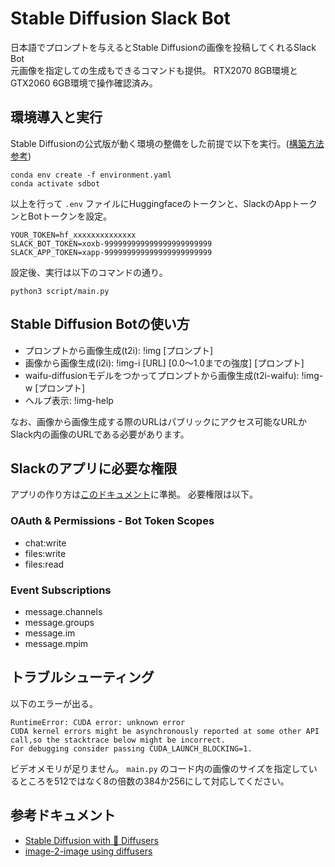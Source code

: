 # Stable Diffusion Slack Bot
日本語でプロンプトを与えるとStable Diffusionの画像を投稿してくれるSlack Bot  
元画像を指定しての生成もできるコマンドも提供。
RTX2070 8GB環境とGTX2060 6GB環境で操作確認済み。

## 環境導入と実行
Stable Diffusionの公式版が動く環境の整備をした前提で以下を実行。([構築方法参考](https://zenn.dev/koyoarai_/articles/02f3ed864c6127bb2049))

```
conda env create -f environment.yaml
conda activate sdbot
```
以上を行って `.env` ファイルにHuggingfaceのトークンと、SlackのAppトークンとBotトークンを設定。

```
YOUR_TOKEN=hf_xxxxxxxxxxxxxx
SLACK_BOT_TOKEN=xoxb-999999999999999999999999
SLACK_APP_TOKEN=xapp-999999999999999999999999
```

設定後、実行は以下のコマンドの通り。

```
python3 script/main.py
```
## Stable Diffusion Botの使い方

- プロンプトから画像生成(t2i): !img [プロンプト]
- 画像から画像生成(i2i): !img-i [URL] [0.0～1.0までの強度] [プロンプト]
- waifu-diffusionモデルをつかってプロンプトから画像生成(t2i-waifu): !img-w [プロンプト]
- ヘルプ表示: !img-help

なお、画像から画像生成する際のURLはパブリックにアクセス可能なURLかSlack内の画像のURLである必要があります。  

## Slackのアプリに必要な権限
アプリの作り方は[このドキュメント](https://slack.dev/bolt-python/ja-jp/tutorial/getting-started)に準拠。
必要権限は以下。

### OAuth & Permissions - Bot Token Scopes
- chat:write
- files:write
- files:read

### Event Subscriptions
- message.channels
- message.groups
- message.im
- message.mpim 

## トラブルシューティング

以下のエラーが出る。

```
RuntimeError: CUDA error: unknown error
CUDA kernel errors might be asynchronously reported at some other API call,so the stacktrace below might be incorrect.
For debugging consider passing CUDA_LAUNCH_BLOCKING=1.
```

ビデオメモリが足りません。 `main.py` のコード内の画像のサイズを指定しているところを512ではなく8の倍数の384か256にして対応してください。

## 参考ドキュメント
- [Stable Diffusion with 🧨 Diffusers](https://huggingface.co/blog/stable_diffusion)
- [image-2-image using diffusers](https://colab.research.google.com/github/patil-suraj/Notebooks/blob/master/image_2_image_using_diffusers.ipynb#scrollTo=V24njWQBC8eC)
